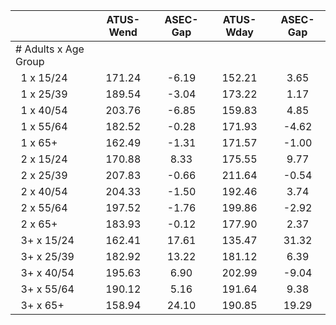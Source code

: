 
|                      |    ATUS-Wend |     ASEC-Gap |    ATUS-Wday |     ASEC-Gap |
| -------------------- | :----------: | :----------: | :----------: | :----------: |
| # Adults x Age Group |              |              |              |              |
| &nbsp;&nbsp;1 x 15/24 |       171.24 |        -6.19 |       152.21 |         3.65 |
| &nbsp;&nbsp;1 x 25/39 |       189.54 |        -3.04 |       173.22 |         1.17 |
| &nbsp;&nbsp;1 x 40/54 |       203.76 |        -6.85 |       159.83 |         4.85 |
| &nbsp;&nbsp;1 x 55/64 |       182.52 |        -0.28 |       171.93 |        -4.62 |
| &nbsp;&nbsp;1 x 65+  |       162.49 |        -1.31 |       171.57 |        -1.00 |
| &nbsp;&nbsp;2 x 15/24 |       170.88 |         8.33 |       175.55 |         9.77 |
| &nbsp;&nbsp;2 x 25/39 |       207.83 |        -0.66 |       211.64 |        -0.54 |
| &nbsp;&nbsp;2 x 40/54 |       204.33 |        -1.50 |       192.46 |         3.74 |
| &nbsp;&nbsp;2 x 55/64 |       197.52 |        -1.76 |       199.86 |        -2.92 |
| &nbsp;&nbsp;2 x 65+  |       183.93 |        -0.12 |       177.90 |         2.37 |
| &nbsp;&nbsp;3+ x 15/24 |       162.41 |        17.61 |       135.47 |        31.32 |
| &nbsp;&nbsp;3+ x 25/39 |       182.92 |        13.22 |       181.12 |         6.39 |
| &nbsp;&nbsp;3+ x 40/54 |       195.63 |         6.90 |       202.99 |        -9.04 |
| &nbsp;&nbsp;3+ x 55/64 |       190.12 |         5.16 |       191.64 |         9.38 |
| &nbsp;&nbsp;3+ x 65+ |       158.94 |        24.10 |       190.85 |        19.29 |

